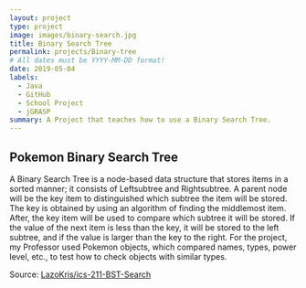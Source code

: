 ```yaml
---
layout: project
type: project
image: images/binary-search.jpg
title: Binary Search Tree
permalink: projects/Binary-tree
# All dates must be YYYY-MM-DD format!
date: 2019-05-04
labels:
  - Java
  - GitHub
  - School Project
  - jGRASP
summary: A Project that teaches how to use a Binary Search Tree.
---
```



## Pokemon Binary Search Tree
A Binary Search Tree is a node-based data structure that stores items in a sorted manner; it consists of Leftsubtree and Rightsubtree. A parent node will be the key item to distinguished which subtree the item will be stored.  The key is obtained by using an algorithm of finding the middlemost item. After, the key item will be used to compare which subtree it will be stored. If the value of the next item is less than the key, it will be stored to the left subtree, and if the value is larger than the key to the right. For the project, my Professor used Pokemon objects, which compared names, types, power level, etc., to test how to check objects with similar types.



Source: <a href="https://github.com/ICSatKCC/a8-poketree-s20-Lazokris"><i class="large github icon "></i>LazoKris/ics-211-BST-Search</a>
